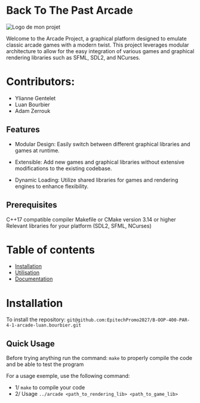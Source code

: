 # Back To The Past Arcade

![Logo de mon projet](https://64.media.tumblr.com/1040639574a1dd9af3ea125f49acb51b/cec82584e8af4765-f8/s1280x1920/df9c28323e5dc7fc6c56b366d10a9d31412d8912.gif)

Welcome to the Arcade Project, a graphical platform designed to emulate classic arcade games with a modern twist. This project leverages modular architecture to allow for the easy integration of various games and graphical rendering libraries such as SFML, SDL2, and NCurses.

# Contributors:
- Ylianne Gentelet
- Luan Bourbier
- Adam Zerrouk

## Features

- Modular Design: Easily switch between different graphical libraries and games at runtime.

- Extensible: Add new games and graphical libraries without extensive modifications to the existing codebase.

- Dynamic Loading: Utilize shared libraries for games and rendering engines to enhance flexibility.

## Prerequisites

C++17 compatible compiler
Makefile or CMake version 3.14 or higher
Relevant libraries for your platform (SDL2, SFML, NCurses)

# Table of contents

- [Installation](#installation)
- [Utilisation](#utilisation)
- [Documentation](https://madsdocs.gitbook.io/aracde-documentation/technical-documentation/doc-on-modules-and-and-classes)

# Installation

To install the repository: `git@github.com:EpitechPromo2027/B-OOP-400-PAR-4-1-arcade-luan.bourbier.git`

## Quick Usage

Before trying anything run the command: `make` to properly compile the code and be able to test the program

For a usage exemple, use the following command:

- 1/ `make` to compile your code
- 2/ Usage `../arcade <path_to_rendering_lib> <path_to_game_lib>`
